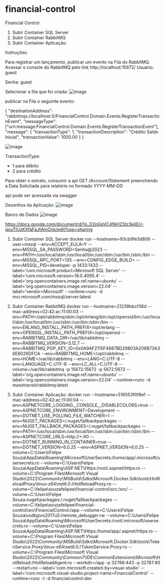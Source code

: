 # financial-control
Financial Control

1) Subir Container SQL Server
2) Subir Container RabbitMQ
3) Subir Container Aplicação:

Instruções:

Para registrar um lançamento, publicar um evento na Fila do RabbitMQ.
Acessar o console do RabbitMQ pelo link http://localhost:15672/
Usuário: guest

Senha: guest

Selecionar a fila que foi criada:
![image](https://github.com/souzafelipee/financial-control/assets/42378416/2c9194d6-59f7-471e-9f29-8a1b4ef65a88)

publicar na Fila o seguinte evento:

{
    "destinationAddress": "rabbitmqs://localhost:0/FinancialControl.Domain.Events:RegisterTransactionEvent",
    "messageType": ["urn:message:FinancialControl.Domain.Events:RegisterTransactionEvent"],
    "message": {
        "transactionType": 1,
        "transactionDescription": "Crédito Saldo Inicial",
        "transactionValue": 1000.00
    }
}

![image](https://github.com/souzafelipee/financial-control/assets/42378416/3aed64bd-36db-4a7d-aac6-4ca53875c084)

TransactionType: 
 - 1 para débito
 - 2 para crédito

Para obter o extrato, consumir a api GET /Account/Statement preenchendo a Data Solicitada para relatório no formado YYYY-MM-DD

api pode ser acessada via swagger

Desenhos da Aplicação:
![image](https://github.com/souzafelipee/financial-control/assets/42378416/cb8051f4-4243-42fa-8b34-ddf14f32c4c9)

Banco de Dados
![image](https://github.com/souzafelipee/financial-control/assets/42378416/0e30a0f7-85b4-4771-a52d-f17a5685dbd6)

https://docs.google.com/document/d/1o_D2nGpVC4fAH23Iz3k4EU-gouTIUzKXfaFaJtAmOnk/edit?usp=sharing

1) Subir Container SQL Server
    docker run --hostname=93cb9fe3d806 --user=mssql --env=ACCEPT_EULA=Y --env=MSSQL_SA_PASSWORD=Senha@2023 --env=PATH=/usr/local/sbin:/usr/local/bin:/usr/sbin:/usr/bin:/sbin:/bin --env=MSSQL_RPC_PORT=135 --env=CONFIG_EDGE_BUILD= --env=MSSQL_PID=developer -p 1433:1433 --label='com.microsoft.product=Microsoft SQL Server' --label='com.microsoft.version=16.0.4095.4' --label='org.opencontainers.image.ref.name=ubuntu' --label='org.opencontainers.image.version=22.04' --label='vendor=Microsoft' --runtime=runc -d mcr.microsoft.com/mssql/server:latest

2) Subir Container RabbitMQ
   docker run --hostname=21239bbcf36d --mac-address=02:42:ac:11:00:03 --env=PATH=/opt/rabbitmq/sbin:/opt/erlang/bin:/opt/openssl/bin:/usr/local/sbin:/usr/local/bin:/usr/sbin:/usr/bin:/sbin:/bin --env=ERLANG_INSTALL_PATH_PREFIX=/opt/erlang --env=OPENSSL_INSTALL_PATH_PREFIX=/opt/openssl --env=RABBITMQ_DATA_DIR=/var/lib/rabbitmq --env=RABBITMQ_VERSION=3.12.7 --env=RABBITMQ_PGP_KEY_ID=0x0A9AF2115F4687BD29803A206B73A36E6026DFCA --env=RABBITMQ_HOME=/opt/rabbitmq --env=HOME=/var/lib/rabbitmq --env=LANG=C.UTF-8 --env=LANGUAGE=C.UTF-8 --env=LC_ALL=C.UTF-8 --volume=/var/lib/rabbitmq -p 15672:15672 -p 5672:5672 --label='org.opencontainers.image.ref.name=ubuntu' --label='org.opencontainers.image.version=22.04' --runtime=runc -d masstransit/rabbitmq:latest

3) Subir Container Aplicação:
   docker run --hostname=516553f0f8e1 --mac-address=02:42:ac:11:00:04 --env=ASPNETCORE_LOGGING__CONSOLE__DISABLECOLORS=true --env=ASPNETCORE_ENVIRONMENT=Development --env=DOTNET_USE_POLLING_FILE_WATCHER=1 --env=NUGET_PACKAGES=/.nuget/fallbackpackages --env=NUGET_FALLBACK_PACKAGES=/.nuget/fallbackpackages --env=PATH=/usr/local/sbin:/usr/local/bin:/usr/sbin:/usr/bin:/sbin:/bin --env=ASPNETCORE_URLS=http://+:80 --env=DOTNET_RUNNING_IN_CONTAINER=true --env=DOTNET_VERSION=6.0.25 --env=ASPNET_VERSION=6.0.25 --volume=C:\Users\Felipe Souza\AppData\Roaming\Microsoft\UserSecrets:/home/app/.microsoft/usersecrets:ro --volume=C:\Users\Felipe Souza\AppData\Roaming\ASP.NET\Https:/root/.aspnet/https:ro --volume=C:\Program Files\Microsoft Visual Studio\2022\Community\MSBuild\Sdks\Microsoft.Docker.Sdk\tools\HotReloadProxy\linux-x64\net6.0:/HotReloadProxy:ro --volume=C:\felipe\souzafelipee\financial-control\src:/src/ --volume=C:\Users\Felipe Souza\.nuget\packages\:/.nuget/fallbackpackages --volume=C:\felipe\souzafelipee\financial-control\src\FinancialControl:/app --volume=C:\Users\Felipe Souza\vsdbg\vs2017u5:/remote_debugger:rw --volume=C:\Users\Felipe Souza\AppData\Roaming\Microsoft\UserSecrets:/root/.microsoft/usersecrets:ro --volume=C:\Users\Felipe Souza\AppData\Roaming\ASP.NET\Https:/home/app/.aspnet/https:ro --volume=C:\Program Files\Microsoft Visual Studio\2022\Community\MSBuild\Sdks\Microsoft.Docker.Sdk\tools\TokenService.Proxy\linux-x64\net6.0:/TokenService.Proxy:ro --volume=C:\Program Files\Microsoft Visual Studio\2022\Community\Common7\IDE\CommonExtensions\Microsoft\HotReload:/HotReloadAgent:ro --workdir=/app -p 32786:443 -p 32787:80 --restart=no --label='com.microsoft.created-by=visual-studio' --label='com.microsoft.visual-studio.project-name=FinancialControl' --runtime=runc -t -d financialcontrol:dev
